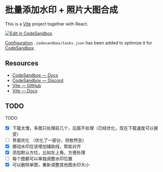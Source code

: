 # 批量添加水印 + 照片大图合成

This is a [Vite](https://vitejs.dev) project together with React.

[![Edit in CodeSandbox](https://assets.codesandbox.io/github/button-edit-lime.svg)](https://codesandbox.io/p/github/codesandbox/codesandbox-template-vite-react/main)

[Configuration](https://codesandbox.io/docs/projects/learn/setting-up/tasks) `.codesandbox/tasks.json` has been added to optimize it for [CodeSandbox](https://codesandbox.io/dashboard).

## Resources

- [CodeSandbox — Docs](https://codesandbox.io/docs/learn)
- [CodeSandbox — Discord](https://discord.gg/Ggarp3pX5H)
- [Vite — GitHub](https://github.com/vitejs/vite)
- [Vite — Docs](https://vitejs.dev/guide/)

## TODO
TODO 
- [x] 下载太慢，多图只处理前几个，后面不处理（已经优化，现在下载速度可以接受）
- [ ] 界面优化 （优化了一部分，但依然丑）
- [x] 挪动水印应该增加辅助线，帮助对齐
- [x] 添加默认方位，比如左上角，方便处理
- [ ] 每个图都可以单独调整水印位置
- [x] 可以删除单图，重新调整其他图水印大小
